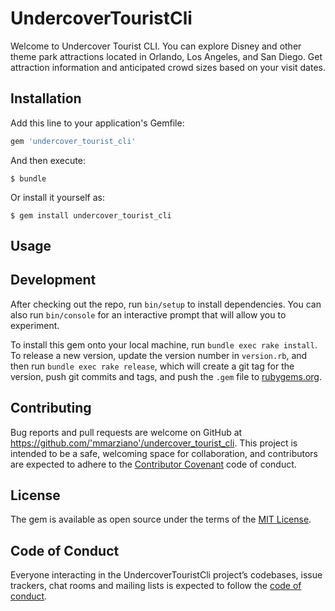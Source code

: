 # UndercoverTouristCli

Welcome to Undercover Tourist CLI.  You can explore Disney and other theme park attractions located in Orlando, Los Angeles, and San Diego.  Get attraction information and anticipated crowd sizes based on your visit dates.  

## Installation

Add this line to your application's Gemfile:

```ruby
gem 'undercover_tourist_cli'
```

And then execute:

    $ bundle

Or install it yourself as:

    $ gem install undercover_tourist_cli

## Usage



## Development

After checking out the repo, run `bin/setup` to install dependencies. You can also run `bin/console` for an interactive prompt that will allow you to experiment.

To install this gem onto your local machine, run `bundle exec rake install`. To release a new version, update the version number in `version.rb`, and then run `bundle exec rake release`, which will create a git tag for the version, push git commits and tags, and push the `.gem` file to [rubygems.org](https://rubygems.org).

## Contributing

Bug reports and pull requests are welcome on GitHub at https://github.com/'mmarziano'/undercover_tourist_cli. This project is intended to be a safe, welcoming space for collaboration, and contributors are expected to adhere to the [Contributor Covenant](http://contributor-covenant.org) code of conduct.

## License

The gem is available as open source under the terms of the [MIT License](https://opensource.org/licenses/MIT).

## Code of Conduct

Everyone interacting in the UndercoverTouristCli project’s codebases, issue trackers, chat rooms and mailing lists is expected to follow the [code of conduct](https://github.com/'mmarziano'/undercover_tourist_cli/blob/master/CODE_OF_CONDUCT.md).
